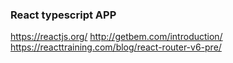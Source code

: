 ### React typescript APP

https://reactjs.org/
http://getbem.com/introduction/
https://reacttraining.com/blog/react-router-v6-pre/


